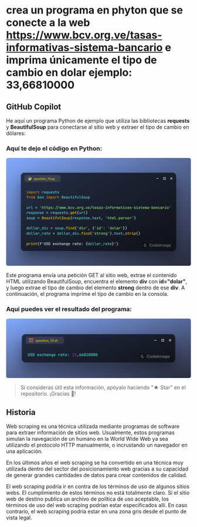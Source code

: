 # crea un programa en phyton que se conecte a la web https://www.bcv.org.ve/tasas-informativas-sistema-bancario e imprima únicamente el tipo de cambio en dolar ejemplo:  33,66810000 

## GitHub Copilot

He aquí un programa Python de ejemplo que utiliza las bibliotecas <strong>requests</strong> y <strong>BeautifulSoup</strong> para conectarse al sitio web y extraer el tipo de cambio en dólares:

### Aquí te dejo el código en Python:

![](./snippets/scraping1.png)

Este programa envía una petición GET al sitio web, extrae el contenido HTML utilizando BeautifulSoup, encuentra el elemento <strong>div</strong> con <strong>id="dolar"</strong>, y luego extrae el tipo de cambio del elemento <strong>strong</strong> dentro de ese <strong>div</strong>. A continuación, el programa imprime el tipo de cambio en la consola.

### Aqui puedes ver el resultado del programa:

![](./snippets/scraping2.png)

> Si consideras útil esta información, apóyalo haciendo "★ Star" en el repositorio. ¡Gracias 🙌!

## Historia

Web scraping es una técnica utilizada mediante programas de software para extraer información de sitios web. Usualmente, estos programas simulan la navegación de un humano en la World Wide Web ya sea utilizando el protocolo HTTP manualmente, o incrustando un navegador en una aplicación.

En los últimos años el web scraping se ha convertido en una técnica muy utilizada dentro del sector del posicionamiento web gracias a su capacidad de generar grandes cantidades de datos para crear contenidos de calidad.

El web scraping podría ir en contra de los términos de uso de algunos sitios webs. El cumplimiento de estos términos no está totalmente claro. Si el sitio web de destino publica un archivo de política de uso aceptable, los términos de uso del web scraping podrían estar especificados allí. En caso contrario, el web scraping podría estar en una zona gris desde el punto de vista legal.
